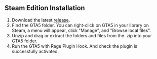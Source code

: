 ## Steam Edition Installation
1. Download the latest [release](https://github.com/DekoKiyo/JapaneseCallouts/releases/latest).
2. Find the GTA5 folder. You can right-click on GTA5 in your library on Steam, a menu will appear, click "Manage", and "Browse local files".
3. Unzip and drag or extract the folders and files from the .zip into your GTA5 folder.
4. Run the GTA5 with Rage Plugin Hook. And check the plugin is successfully activated.
